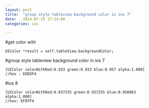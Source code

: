 ```yaml
---
layout: post
title:  "group style tableview background color in ios 7"
date:   2014-07-25 17:14:00
categories: ios

---
```



#get color with

```objc
UIColor *result = self.tableView.backgroundColor;
```

#group style tableview background color in ios 7

```objc
[UIColor colorWithRed:0.933 green:0.933 blue:0.957 alpha:1.000]
//hex : EDEDF4
```

#ios 8

```objc
[UIColor colorWithRed:0.937255 green:0.937255 blue:0.956863 alpha:1.000]
//hex: EFEFF4
```
